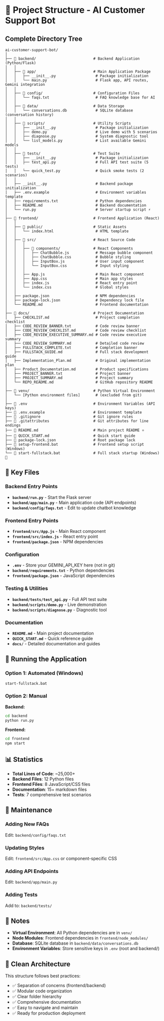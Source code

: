 # 📁 Project Structure - AI Customer Support Bot

## Complete Directory Tree

```
ai-customer-support-bot/
│
├── 📂 backend/                          # Backend Application (Python/Flask)
│   │
│   ├── 📂 app/                          # Main Application Package
│   │   ├── __init__.py                  # Package initialization
│   │   └── main.py                      # Flask app, API routes, Gemini integration
│   │
│   ├── 📂 config/                       # Configuration Files
│   │   └── faqs.txt                     # FAQ knowledge base for AI
│   │
│   ├── 📂 data/                         # Data Storage
│   │   └── conversations.db             # SQLite database (conversation history)
│   │
│   ├── 📂 scripts/                      # Utility Scripts
│   │   ├── __init__.py                  # Package initialization
│   │   ├── demo.py                      # Live demo with 5 scenarios
│   │   ├── diagnose.py                  # System diagnostic tool
│   │   └── list_models.py               # List available Gemini models
│   │
│   ├── 📂 tests/                        # Test Suite
│   │   ├── __init__.py                  # Package initialization
│   │   ├── test_api.py                  # Full API test suite (5 tests)
│   │   └── quick_test.py                # Quick smoke tests (2 scenarios)
│   │
│   ├── __init__.py                      # Backend package initialization
│   ├── .env.example                     # Environment variables template
│   ├── requirements.txt                 # Python dependencies
│   ├── README.md                        # Backend documentation
│   └── run.py                           # Server startup script ⚡
│
├── 📂 frontend/                         # Frontend Application (React)
│   │
│   ├── 📂 public/                       # Static Assets
│   │   └── index.html                   # HTML template
│   │
│   ├── 📂 src/                          # React Source Code
│   │   │
│   │   ├── 📂 components/               # React Components
│   │   │   ├── ChatBubble.js            # Message bubble component
│   │   │   ├── ChatBubble.css           # Bubble styling
│   │   │   ├── InputBox.js              # User input component
│   │   │   └── InputBox.css             # Input styling
│   │   │
│   │   ├── App.js                       # Main React component
│   │   ├── App.css                      # Main app styles
│   │   ├── index.js                     # React entry point
│   │   └── index.css                    # Global styles
│   │
│   ├── package.json                     # NPM dependencies
│   ├── package-lock.json                # Dependency lock file
│   └── README.md                        # Frontend documentation
│
├── 📂 docs/                             # Project Documentation
│   ├── CHECKLIST.md                     # Project completion checklist
│   ├── CODE_REVIEW_BANNER.txt           # Code review banner
│   ├── CODE_REVIEW_CHECKLIST.md         # Code review checklist
│   ├── CODE_REVIEW_EXECUTIVE_SUMMARY.md # Code review executive summary
│   ├── CODE_REVIEW_SUMMARY.md           # Detailed code review
│   ├── FULLSTACK_COMPLETE.txt           # Completion banner
│   ├── FULLSTACK_GUIDE.md               # Full stack development guide
│   ├── Implementation_Plan.md           # Original implementation plan
│   ├── Product_Documentation.md         # Product specifications
│   ├── PROJECT_BANNER.txt               # Project banner
│   ├── PROJECT_SUMMARY.md               # Project summary
│   └── REPO_README.md                   # GitHub repository README
│
├── 📂 venv/                             # Python Virtual Environment
│   └── [Python environment files]       # (excluded from git)
│
├── 📄 .env                              # Environment Variables (API keys)
├── 📄 .env.example                      # Environment template
├── 📄 .gitignore                        # Git ignore rules
├── 📄 .gitattributes                    # Git attributes for line endings
├── 📄 README.md                         # Main project README ⭐
├── 📄 QUICK_START.md                    # Quick start guide
├── 📄 package-lock.json                 # Root package lock
├── 📄 setup-frontend.bat                # Frontend setup script (Windows)
└── 📄 start-fullstack.bat               # Full stack startup (Windows) 🚀

```

## 🎯 Key Files

### Backend Entry Points
- **`backend/run.py`** - Start the Flask server
- **`backend/app/main.py`** - Main application code (API endpoints)
- **`backend/config/faqs.txt`** - Edit to update chatbot knowledge

### Frontend Entry Points
- **`frontend/src/App.js`** - Main React component
- **`frontend/src/index.js`** - React entry point
- **`frontend/package.json`** - NPM dependencies

### Configuration
- **`.env`** - Store your GEMINI_API_KEY here (not in git)
- **`backend/requirements.txt`** - Python dependencies
- **`frontend/package.json`** - JavaScript dependencies

### Testing & Utilities
- **`backend/tests/test_api.py`** - Full API test suite
- **`backend/scripts/demo.py`** - Live demonstration
- **`backend/scripts/diagnose.py`** - Diagnostic tool

### Documentation
- **`README.md`** - Main project documentation
- **`QUICK_START.md`** - Quick reference guide
- **`docs/`** - Detailed documentation and guides

## 🚀 Running the Application

### Option 1: Automated (Windows)
```bash
start-fullstack.bat
```

### Option 2: Manual

**Backend:**
```bash
cd backend
python run.py
```

**Frontend:**
```bash
cd frontend
npm start
```

## 📊 Statistics

- **Total Lines of Code**: ~25,000+
- **Backend Files**: 12 Python files
- **Frontend Files**: 8 JavaScript/CSS files
- **Documentation**: 15+ markdown files
- **Tests**: 7 comprehensive test scenarios

## 🔧 Maintenance

### Adding New FAQs
Edit: `backend/config/faqs.txt`

### Updating Styles
Edit: `frontend/src/App.css` or component-specific CSS

### Adding API Endpoints
Edit: `backend/app/main.py`

### Adding Tests
Add to: `backend/tests/`

## 📝 Notes

- **Virtual Environment**: All Python dependencies are in `venv/`
- **Node Modules**: Frontend dependencies in `frontend/node_modules/`
- **Database**: SQLite database in `backend/data/conversations.db`
- **Environment Variables**: Store sensitive keys in `.env` (root and backend/)

## 🌟 Clean Architecture

This structure follows best practices:
- ✅ Separation of concerns (frontend/backend)
- ✅ Modular code organization
- ✅ Clear folder hierarchy
- ✅ Comprehensive documentation
- ✅ Easy to navigate and maintain
- ✅ Ready for production deployment
